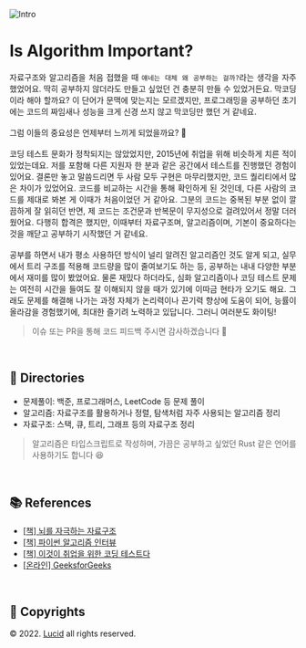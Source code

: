 ![Intro](https://github.com/n0hack/algorithms/assets/42988225/deaa736c-5556-4409-b633-8daf29e96dd9)

# Is Algorithm Important?

<p align="justify">
자료구조와 알고리즘을 처음 접했을 때 <code>얘네는 대체 왜 공부하는 걸까?</code>라는 생각을 자주 했었어요. 딱히 공부하지 않더라도 만들고 싶었던 건 충분히 만들 수 있었거든요. 막코딩이라 해야 할까요? 이 단어가 문맥에 맞는지는 모르겠지만, 프로그래밍을 공부하던 초기에는 코드의 짜임새나 성능을 크게 신경 쓰지 않고 막코딩만 했던 거 같네요.
<br />
<br />
그럼 이들의 중요성은 언제부터 느끼게 되었을까요? 🤔
<br />
<br />
코딩 테스트 문화가 정착되지는 않았었지만, 2015년에 취업을 위해 비슷하게 치른 적이 있었는데요. 저를 포함해 다른 지원자 한 분과 같은 공간에서 테스트를 진행했던 경험이 있어요. 결론만 놓고 말씀드리면 두 사람 모두 구현은 마무리했지만, 코드 퀄리티에서 많은 차이가 있었어요. 코드를 비교하는 시간을 통해 확인하게 된 것인데, 다른 사람의 코드를 제대로 봐본 게 이때가 처음이었던 거 같아요. 그분의 코드는 중복된 부분 없이 깔끔하게 잘 읽히던 반면, 제 코드는 조건문과 반복문이 무지성으로 걸려있어서 정말 더러웠어요. 다행히 합격은 했지만, 이때부터 자료구조며, 알고리즘이며, 기본이 중요하다는 것을 깨닫고 공부하기 시작했던 거 같네요.
<br />
<br />
공부를 하면서 내가 평소 사용하던 방식이 널리 알려진 알고리즘인 것도 알게 되고, 실무에서 트리 구조를 적용해 코드량을 많이 줄여보기도 하는 등, 공부하는 내내 다양한 부분에서 재미를 많이 봤었어요. 물론 재밌다 하더라도, 심화 알고리즘이나 코딩 테스트 문제는 여전히 시간을 들여도 잘 이해되지 않을 때가 있기에 이따금 현타가 오기도 해요. 그래도 문제를 해결해 나가는 과정 자체가 논리력이나 끈기력 향상에 도움이 되어, 능률이 올라감을 경험했기에, 최대한 즐기려 노력하고 있답니다. 그러니 여러분도 화이팅!
</p>

> 이슈 또는 PR을 통해 코드 피드백 주시면 감사하겠습니다 🙏

<br />

## 📁 Directories

- 문제풀이: 백준, 프로그래머스, LeetCode 등 문제 풀이
- 알고리즘: 자료구조를 활용하거나 정렬, 탐색처럼 자주 사용되는 알고리즘 정리
- 자료구조: 스택, 큐, 트리, 그래프 등의 자료구조 정리

> 알고리즘은 타입스크립트로 작성하며, 가끔은 공부하고 싶었던 Rust 같은 언어를 사용하기도 합니다 😆

<br />

## 📚 References

- [[책] 뇌를 자극하는 자료구조](http://www.yes24.com/Product/Goods/3524901)
- [[책] 파이썬 알고리즘 인터뷰](http://www.yes24.com/Product/Goods/91084402)
- [[책] 이것이 취업을 위한 코딩 테스트다](http://www.yes24.com/Product/Goods/91433923)
- [[온라인] GeeksforGeeks](https://www.geeksforgeeks.org/)

<br />

## 📌 Copyrights

© 2022. [Lucid](mailto:nohack-@naver.com) all rights reserved.
